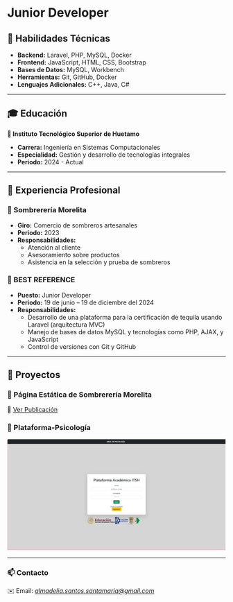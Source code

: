 # Junior Developer  

## 📌 Habilidades Técnicas  
- **Backend:** Laravel, PHP, MySQL, Docker  
- **Frontend:** JavaScript, HTML, CSS, Bootstrap  
- **Bases de Datos:** MySQL, Workbench  
- **Herramientas:** Git, GitHub, Docker  
- **Lenguajes Adicionales:** C++, Java, C#  

---

## 🎓 Educación  
**📍 Instituto Tecnológico Superior de Huetamo**  
- **Carrera:** Ingeniería en Sistemas Computacionales  
- **Especialidad:** Gestión y desarrollo de tecnologías integrales  
- **Periodo:** 2024 - Actual  

---

## 💼 Experiencia Profesional  

### 🏢 Sombrerería Morelita  
- **Giro:** Comercio de sombreros artesanales  
- **Periodo:** 2023  
- **Responsabilidades:**  
  - Atención al cliente  
  - Asesoramiento sobre productos  
  - Asistencia en la selección y prueba de sombreros  

### 🏢 BEST REFERENCE  
- **Puesto:** Junior Developer  
- **Periodo:** 19 de junio – 19 de diciembre del 2024  
- **Responsabilidades:**  
  - Desarrollo de una plataforma para la certificación de tequila usando Laravel (arquitectura MVC)  
  - Manejo de bases de datos MySQL y tecnologías como PHP, AJAX, y JavaScript  
  - Control de versiones con Git y GitHub  

---

## 🚀 Proyectos  

### 🎩 Página Estática de Sombrerería Morelita  
🔗 [Ver Publicación](https://sombrereriamorelita.netlify.app/)  

### 🧠 Plataforma-Psicología  
![Plataforma del área de psicología](assets/img/psicologia.png)  

---

### 📫 Contacto  
✉️ Email: _[almadelia.santos.santamaria@gmail.com](mailto:almadelia.santos.santamaria@gmail.com)_  
